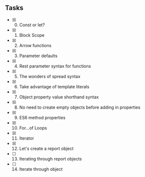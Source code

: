 
## Tasks
* [x] 0. Const or let?
* [x] 1. Block Scope
* [x] 2. Arrow functions
* [x] 3. Parameter defaults
* [x] 4. Rest parameter syntax for functions
* [x] 5. The wonders of spread syntax
* [x] 6. Take advantage of template literals
* [x] 7. Object property value shorthand syntax
* [x] 8. No need to create empty objects before adding in properties
* [x] 9. ES6 method properties
* [x] 10. For...of Loops
* [x] 11. Iterator
* [x] 12. Let's create a report object
* [ ] 13. Iterating through report objects
* [ ] 14. Iterate through object


